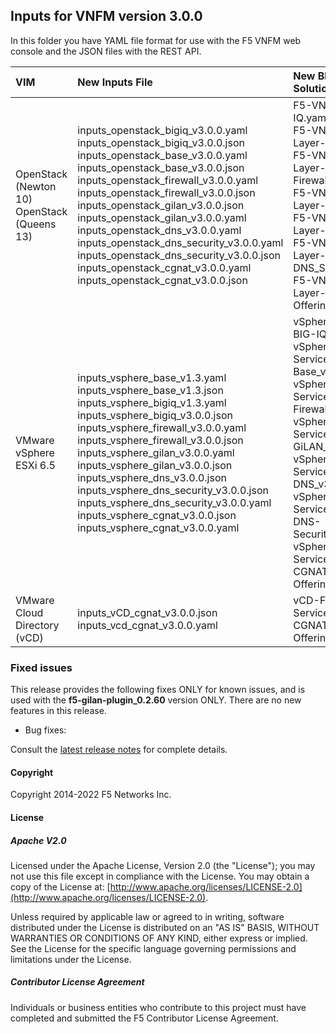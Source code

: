 ## Inputs for VNFM version 3.0.0

In this folder you have YAML file format for use with the F5 VNFM web console and the JSON files with the REST API.  

| VIM                       | New Inputs File                              | New Blueprint Solution         |
| :-------------------------| :--------------------------------------------| :------------------------------| 
| OpenStack (Newton 10) <br>  OpenStack (Queens 13)   | inputs_openstack_bigiq_v3.0.0.yaml<br>inputs_openstack_bigiq_v3.0.0.json<br>inputs_openstack_base_v3.0.0.yaml<br>inputs_openstack_base_v3.0.0.json <br> inputs_openstack_firewall_v3.0.0.yaml <br>  inputs_openstack_firewall_v3.0.0.json <br> inputs_openstack_gilan_v3.0.0.json <br> inputs_openstack_gilan_v3.0.0.yaml <br> inputs_openstack_dns_v3.0.0.yaml<br> inputs_openstack_dns_security_v3.0.0.yaml<br>inputs_openstack_dns_security_v3.0.0.json<br>inputs_openstack_cgnat_v3.0.0.yaml<br>inputs_openstack_cgnat_v3.0.0.json<br>| F5-VNF-BIG-IQ.yaml <br> F5-VNF-Service-Layer-Base_v3.0.0  <br> F5-VNF-Service-Layer-Firewall_v3.0.0<br> F5-VNF-Service-Layer-GiLAN_v3.0.0<br> F5-VNF-Service-Layer-DNS_v3.0.0<br> F5-VNF-Service-Layer-DNS_Security_v3.0.0<br> F5-VNF-Service-Layer-CGNAT-Offering_v3.0.0|
| VMware vSphere ESXi 6.5   | inputs_vsphere_base_v1.3.yaml<br>inputs_vsphere_base_v1.3.json<br>inputs_vsphere_bigiq_v1.3.yaml<br>inputs_vsphere_bigiq_v3.0.0.json<br>inputs_vsphere_firewall_v3.0.0.yaml<br>inputs_vsphere_firewall_v3.0.0.json<br>inputs_vsphere_gilan_v3.0.0.yaml<br>inputs_vsphere_gilan_v3.0.0.json<br>inputs_vsphere_dns_v3.0.0.json<br>inputs_vsphere_dns_security_v3.0.0.json<br>inputs_vsphere_dns_security_v3.0.0.yaml<br>inputs_vsphere_cgnat_v3.0.0.json<br>inputs_vsphere_cgnat_v3.0.0.yaml  | vSphere-F5-VNF-BIG-IQ.yaml <br> vSphere-F5-VNF-Service-Layer-Base_v3.0.0  <br> vSphere-F5-VNF-Service-Layer-Firewall_v3.0.0<br> vSphere-F5-VNF-Service-Layer-GiLAN_v3.0.0<br> vSphere-F5-VNF-Service-Layer-DNS_v3.0.0<br> vSphere-F5-VNF-Service-Layer-DNS-Security_v3.0.0<br> vSphere-F5-VNF-Service-Layer-CGNAT-Offering_v3.0.0.|
|VMware Cloud Directory (vCD) | inputs_vCD_cgnat_v3.0.0.json<br>inputs_vcd_cgnat_v3.0.0.yaml | vCD-F5-VNF-Service-Layer-CGNAT-Offering_v3.0.0 |

### Fixed issues

This release provides the following fixes ONLY for known issues, and is used with the **f5-gilan-plugin_0.2.60** version ONLY. There are no new features in this release. 

* Bug fixes:   

  

Consult the [latest release notes](https://clouddocs.f5.com/cloud/nfv/latest/release-notes-1.html) for complete details.

#### Copyright
Copyright 2014-2022 F5 Networks Inc.

#### License

##### Apache V2.0 
Licensed under the Apache License, Version 2.0 (the "License"); you may not use this file except in compliance with the License. You may obtain a copy of the License at: [http://www.apache.org/licenses/LICENSE-2.0](http://www.apache.org/licenses/LICENSE-2.0).

Unless required by applicable law or agreed to in writing, software distributed under the License is distributed on an "AS IS" BASIS, WITHOUT WARRANTIES OR CONDITIONS OF ANY KIND, either express or implied. See the License for the specific language governing permissions and limitations under the License.

##### Contributor License Agreement
Individuals or business entities who contribute to this project must have completed and submitted the F5 Contributor License Agreement.



[1]: https://github.com/F5Networks/f5-nfv-solutions/tree/master/supported/inputs/v1.2.1/VMware
[2]: https://github.com/F5Networks/f5-nfv-solutions/blob/master/supported/inputs/v1.2.1/OpenStack/inputs_openstack_base_v1.2.1.yaml
[3]: https://github.com/F5Networks/f5-nfv-solutions/blob/master/supported/inputs/v1.2.1/OpenStack/inputs_openstack_bigiq_v1.2.1.yaml
[4]: https://github.com/F5Networks/f5-nfv-solutions/tree/master/supported/inputs/v1.2.1/OpenStack
[5]: https://github.com/F5Networks/f5-nfv-solutions/tree/master/supported/blueprints/base/v1.2.1
[6]: https://github.com/F5Networks/f5-nfv-solutions/tree/master/supported/blueprints/big-iq/v1.2.1
[7]: https://github.com/F5Networks/f5-nfv-solutions/tree/master/supported/inputs/v1.2.1/OpenStack
